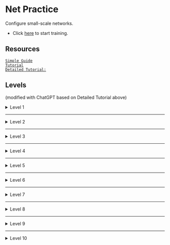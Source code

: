 # Net Practice
Configure small-scale networks. <br>
- Click [here](https://ricardoreves.github.io/42-net-practice/) to start training.
## Resources
[`Simple Guide`](https://github.com/ricardoreves/42-net-practice) <br>
[`Tutorial`](https://github.com/tblaase/Net_Practice) <br>
[`Detailed Tutorial:`](https://github.com/lpaube/NetPractice) <br>

## Levels
(modified with ChatGPT based on Detailed Tutorial above)<br>
<details>
  <summary>Level 1</summary>
  <br>
  <img src="https://github.com/LPaube/42_NetPractice/blob/main/img/level1_paint.png?raw=true" alt="level1">  
  <br>
  <br>

**1.** Subnet mask shows the format of how an IP address is divided into its network and host components.<br>
<br>
Since Client A and Client B are on the same network, their IP addresses must share the same network portion (**104.96.23**). The host portion can differ between devices on the same network.<br>
<br>
`How to determine the range of usable IPs (Internet Protocal address)?`<br>
The subnet mask determines the format:
```
MASK can have 2 representations:
A: 255.255.255.0
B: /24
(both have the same value in BIN)
BIN: 11111111.11111111.11111111.00000000
```
`Translation A`<br>
0 out of 256 ports are used for the network. Hence, we have 256 possible ports for the host.<br>
`Translation B`<br>
The first 24 bits are network portion, and the last 32-24=**8** bits are host portion, which can be assigned to hosts-- 2^**8** = 256 possible ports.
<br>
***

In this exercise, assuming there's no subnets, the available IP range for host addresses is **104.96.23.0~255**.<br>
The range excludes:<br>
- **104.96.23.0** (the network address): The first address always represents the network itself and can't be assigned to any host.
- **104.96.23.255** (the broadcast address): The last address is always used to communicate with all devices on the network simultaneously.
- **104.96.23.12**: This IP is already taken by Client B.<br>
(Don't be afraid, the answer can be simply the first address **1**)<br>

**2.** Same as **1.**, but the subnet mask is **255.255.0.0**. The first 2 bytes of the IP address will represent the network; and the last 2 bytes, the host address.
<br>
The solution will be anything in the range of **211.191.0.0 - 211.191.255.255**, excluding:

- **211.191.0.0:** Represents the network address.
- **211.191.255.255:** Represents the broadcast address.
- **211.191.89.75:** Already taken by host _Client C_.
</br>

</details>

---

<details>
  <summary>Level 2</summary>
  <br>
  <img src="https://github.com/LPaube/42_NetPractice/blob/main/img/level2_paint.png?raw=true" alt="level2">
  <br>
  <br>
First of all, we need to know that:<br>
The subnet mask determines the size of the subnet.<br><br>

Yes, submasks are used to divide the main network (255.255.255.0) into smaller subnets.<br>
<br>
For example, a /24 (255.255.255.0) network can be divided into multiple /29 (255.255.255.248) subnets:
<br>
_Each subnet has 256-248 = 2^3 = 8 possible ports._
<br>
`For a main network 192.168.1.0/24, you could have:`<br>
```
Subnet A: 192.168.1.0/29
Network Address: 192.168.1.0
Usable: 192.168.1.1~6
Broadcast: 192.168.1.7
```
```
Subnet B: 192.168.1.8/29
Network Address: 192.168.1.8
Usable: 192.168.1.9~14
Broadcast: 192.168.1.15
```
...<br>
and so on.<br><br>
**1.** Since _Client B_ is on the same private network as _Client A_, they should have the exact same subnet mask.
<br>
The solution can only be **255.255.255.224**.

***

**2.** To calculate the IP range of the subnet mask of _255.255.255.224_, you can <br>
##### a. perform a `Bitwise AND` operation with the IP _192.168.20.222_ of _Client B_:

<center>
  
```
IP Address:     11000000.10101000.00010100.11011101 (192.168.20.222)
Subnet Mask:    11111111.11111111.11111111.11100000 (255.255.255.224)
Network Address:11000000.10101000.00010100.11000000 (192.168.20.192)
```

</center>

As we can see, this subnet block has the size of **32** and starts at **192.168.20.192**, falling in the range of 192.168.20.**192~223**.<br>
<br><br>
##### Or b. calculate the size of each subnet block and determine in which block it is:
_255.255.255.224_ says the size of the subnet is **256-224 = 32**,<br>
and by **222÷32 ≒ 6.94** with the IP _192.168.20.**222**_ of _Client B_,<br>
we know that this IP falls in the later part of the block **6**. That means the address of the subnet is 32x6 = **192**.


The range is 192.168.20.**192~223**:
<br>

- **192.168.20.192:** Represents the network address.
- **192.168.20.223:** Represents the broadcast address.
- **192.168.20.222:** _Client B_ already has that address.

***

**3.** Here we are introduced the slash "/" notation for the subnet mask on _Interface D1_. A subnet mask of _/30_ means that the first 30 bits of the IP address represent the network address, and the remaining 2 bits represent the host address:

<center>

```
Mask /30: 11111111.11111111.11111111.11111100
```

</center>

We can see that this binary number corresponds to the decimal _255.255.255.252_, therefore it is identical to the mask found on _Interface C1_.
<br>
<br>
The answers can then be any address, as long as they meet the following conditions:

- If you're assigning IP addresses for devices within a private network (such as a home, office, or internal network that isn't directly connected to the public internet), the IP addresses should be chosen from one of the private IP address spaces (**192.168.0.0**/16 address block)
- The network address (first 30 bits) must be identical for _Client D_ and _Client C_.
- The host bits (last 2 bits) cannot be all 1, nor all 0.
- _Client D_ and _Client C_ do not have identical IP addresses.
</br>
ex. 192.168.0.1~2

</br>

</details>

---

<details>
  <summary>Level 3</summary>
  <br>
  <img src="https://github.com/LPaube/42_NetPractice/blob/main/img/level3_paint.png?raw=true" alt="level3">
  <br>
  <br>

This exercise introduces the use of the **switch** (_Switch S_ in this example). The switch links multiple hosts of the same network together.
<br>
<br>

**1.** _Client A_, _Client B_, and _Client C_ are all on the same network. Therefore, they must all have the same subnet mask. Since _Client C_ already has the mask _255.255.255.128_, the mask for _Interface B1_ and for _Interface A1_ will also be _255.255.255.128_ (or in slash notation: _/25_).
<br>
<br>
The IP address of _Interface B1_ and _Interface C1_ must be on the same network range as the IP of _Client A_. This range is:

  <center>

```
104.198.241.0 - 104.198.241.128
```

  </center>
  Excluding of course the network address and the broadcast address.

</br>

</details>

---

<details>
  <summary>Level 4</summary>
  <br>
  <img src="https://github.com/LPaube/42_NetPractice/blob/main/img/level4_paint.png?raw=true" alt="level4">
  <br>
  <br>

This exercise introduces the **router**. The router is used to link multiple networks together. It does so with the use of multiple interfaces (_Interface R1_, _Interface R2_, and _Interface R3_ in this example).
<br>
<br>

**1.** Since none of the masks on _Interface B1_, _Interface A1_, and _Interface R1_ are entered, we are free to choose our own subnet mask. A mask of **/24** is ideal as it leaves us with the entire 4th byte for the host address, and does not require binary calculations to find the range of possible host addresses.
<br>
<br>
The IP address of _Interface B1_ and _Interface R1_ must have the same network address as the IP address of _Interface A1_. With a subnet of _/24_, the possible range is:

  <center>

```
85.17.5.0 - 85.17.5.255
```

  </center>
  Excluding the network address and the broadcast address.
  <br>
  <br>

Note that we did not interact with the router _Interface R2_ and _Interface R3_, since none of our communications had to reach these sides of the router.

</br>

</details>

---

<details>
  <summary>Level 5</summary>
  <br>
  <img src="https://github.com/LPaube/42_NetPractice/blob/main/img/level5_paint.png?raw=true" alt="level5">
  <br>
  <br>

This level introduces **routes**. A route contains 2 fields, the first one is the **destination** of outbound packets, the second one is the **next hop** of the packets.
<br><br>
In order to make routers work, each machine must define a route to the router, with which it also needs to define the interface IP and mask.
<br><br>
The **destination** is where the packet is supposed to end up. If there isn’t one, the default route (0.0.0.0/0) is used, which says, "Send all unknown traffic to the next hop."
<br><br>
The **next hop** is the IP address of the next device in the path toward the destination. For Client A, this would be Router R1 (because R1 is the first router along the way to Client B). 
  <br>
  <br>

**1.** _Client A_ only has 1 route through which it can send its packets. By simply setting the  destination to _default_ will send the packets to the only path available.
<br>
<br>
The **next hop** address must be the IP address of the next router's interface on the packets' way. The next interface is _Interface R1_, with the IP address of _54.117.30.126_. Note that the next interface is not _Interface A1_, since this is the sender's own interface.

</br>

</details>

---

<details>
  <summary>Level 6</summary>
  <br>
  <img src="https://github.com/LPaube/42_NetPractice/blob/main/img/level6_paint.png?raw=true" alt="level6">
  <br>
  <br>

This level introduces the **internet**. The internet behaves like a router. However, if an interface is connected directly or indirectly to the internet, it **cannot** have an IP address in the following reserved private IP ranges:

```
192.168.0.0 - 192.168.255.255 (65,536 IP addresses)
172.16.0.0 - 172.31.255.255   (1,048,576 IP addresses)
10.0.0.0 - 10.255.255.255     (16,777,216 IP addresses)
```

**1.** The **next hop** of the internet is already entered, and matches the IP address of the _Interface R2_. Therefore we only need to fix with the destination of the internet.
<br>
<br>
The internet must send its packets to _Client A_. To do so, the internet's **destination must match the network address** of _Client A_. Let's find the network address of _Client A_:
<br>
_Client A_'s mask is _255.255.255.128_, meaning the size of the subnet block is 256-128 = **128**. For 256÷128 = **2**, we know there can be only 2 blocks (0\~127, 128\~255) and this IP falls in the second block, meaning _40.178.145.**129~254**_ are available.
<br>
<br>
We can now put this address of **40.178.145.227** in the Internet destination. The **/25** following the destination address represents the mask applied to its address.<br>
128 = `1000 0000` in binary, showing that 24+1= **25** bits are used for network.
<br>
<br>
A destination of _40.178.145.227/25_ is equivalent to the destination address _40.178.145.128/25_, since the mask of _/25_ will turn all the bits after the 25th to 0 to get the destination's network address.

</br>

</details>

---

<details>
  <summary>Level 7</summary>
  <br>
  <img src="https://github.com/LPaube/42_NetPractice/blob/main/img/level7_paint.png?raw=true" alt="level7">
  <br>
  <br>

This level introduces the concept of **overlaps**. The range of IP addresses of a network must not overlap the range of IP addresses of a separate network. Networks are separated by routers
<br>
<br>

**1.** We have 3 separate networks:
<br>

1. Between _Client A_ and _Router R1_.
2. Between _Router R1_ and _Router R2_.
3. Between _Router R2_ and _Client C_.

For _Interface A1_, we cannot choose our IP address freely since the IP of _Interface R11_ is already entered. Also, if we give it a mask of _/24_, the IP address range will overlap with the range of _Interface R12_, which is already entered. They would both be in the range of _93.198.14.0 - 93.198.14.255_.
<br>
<br>

Since we need addresses for 3 separate networks, we have to split the last bytes of the address into at least 4 address ranges. Here I divide it into 4 blocks for example: the size of each subnet should be 256÷4= **64**.
<br>
```
Therefore possible range is as follows:
93.198.14.0 ~ 93.198.14.63
93.198.14.64 ~ 93.198.14.127
93.198.14.128 ~ 93.198.14.191
93.198.14.192 ~ 93.198.14.255
```

Assign the IPs separately by your choice.<br>
<br>
**2.** The destination of each route can be set to default, and the next hop should be the **next router**. Both routers should put each other as the next hop.
</br>

</details>

---

<details>
  <summary>Level 8</summary>
  <br>
  <img src="https://github.com/LPaube/42_NetPractice/blob/main/img/level8_paint.png?raw=true" alt="level8">
  <br>
  <br>

**0.** Before we start, do you notice that the Internet has different IP than the local network? That's because the 163.136.250.x is a **public IP address** and the 49.175.13.x is a **private IP address**.<br>
In this exercise we focus rather on the private IP address.<br><br>
**1.**  In the scenario where there are **multiple** machines behind a router on a local network (like in the image you linked), the **destination** for the incoming packets from the Internet would typically be the public IP of the **router** or gateway. The internet sends packets to the destination _49.175.13.0/26_, aka the network address of our main network. Since it's /26, only 6 out of 32 bits are reserved for hosts, meaning this _**main network**_ has the size of 2^**6** = **64**, ranging `49.175.13.0~63`.
<br>
<br>
In order to create at least 3 non-overlapping subnets under a network of the size of 64, I choose to divide it up into 4 subnets of the size of 16: (255.255.255.240 or /28)<br>
`PS. Only 16 out of 256 are for hosts, therefore 256-16 = 240.`<br>
`PPS. For 16 = 2^4, 4 out of 32 bits are for hosts, therefore 32-4 = 28.`
```
49.175.13.0 - 49.175.13.15
49.175.13.16 - 49.175.13.31
49.175.13.32 - 49.175.13.47
49.175.13.48 - 49.175.13.63
```

<br>
<br>

**3.** The destination and next hop for the internet are already entered. We only need to enter the next hop for the _Router R2_, which is the IP on the _Interface R21_.
</br>

</details>

---

<details>
  <summary>Level 9</summary>
  <br>
  <img src="https://github.com/LPaube/42_NetPractice/blob/main/img/level9_paint.png?raw=true" alt="level9">
  <br>
  <br>

This level is a small exercise of what we've learned so far. Since the internet does not initially send packets to a _specific network_. We don't have to divide the main network and have the liberty to **create up to 3 networks**. (because there are only 3 destinations on the `Internet Routes`.
<br>
<br>
Remember, if an interface is connected directly or indirectly to the internet, it **cannot** have an IP address in the following reserved private IP ranges:

```
192.168.0.0 - 192.168.255.255 (65,536 IP addresses)
172.16.0.0 - 172.31.255.255   (1,048,576 IP addresses)
10.0.0.0 - 10.255.255.255     (16,777,216 IP addresses)
```
Therefore, I have created the following destinations for the Internet:
`1.0.0.0/24` for the network on the left (A1-B1-R11);<br>
`2.0.0.0/24` for the network on the right (C1-R22).<br>
(The IP of the network at the bottom (D1-R23) is pre-determined and it doesn't have to connect to the Internet, so we don't have to put a thrid destination. However, as a challenge, can you find the network address of this network?)

<br>
<br>

**1.** `Network on the left (A1-B1-R11)`<br>
Put the same mask and assign IP **1.0.0.1~254** of your choice.<br>
Put the IP of R11 to the **next hops** of both clients.
<br>
<br>
**2.** `Network on the right (C1-R22)`<br>
Simply put the basic mask **255.255.255.0 (/24)** and assign IP **2.0.0.1~254** of your choice.<br>
Put the IP of R21 to the **next hops** of both clients.
<br>
<br>
**3.** `Network at the bottom (D1-R23)`<br>
Put the same mask and assign IP as you please<br>
(/18 is quite big, so a simple 73.110.148.12 would do the trick)
<br>
<br>
**4.** Assign a simple IP **3.0.0.1~254** to the routers and put the IP of one router to the other one's **net hop**.
<br>
<br>
It is normal to have an empty field for the 3rd destination of the _internet_, and in _Router R1's_ destination. Not all fields of the routing tables need to be filled.
<br>
<br>
**[Bonus]** The network address of the network at the bottom is `73.110.128.0/18`.<br>
/18=8+8+2 shows that there are **6 bits** can be used for hosts in the third octet.<br>
So the block size would be 2^6 = **64**, and 148÷64=2.x, meaning it's the second block.<br>
So we have 64×2 = **128** in `73.110.128.0/18` as the address of the network, and if we assign this address as the third destination route of the Internet, D1 would be able to connect to the Internet as well.
<br>
<br>
</details>

---

<details>
  <summary>Level 10</summary>
  <br>
  <img src="https://github.com/LPaube/42_NetPractice/blob/main/img/level10_paint.png?raw=true" alt="level10">
  <br>
  <br>

At this level, there are 4 different networks:
<br>

1. _Router R1_ to _Switch S1_
2. _Router R1_ to _Router R2_
3. _Router R2_ to _Client H4_
4. _Router R2_ to _Client H3_
   <br>

**1.** The internet must be able to send its packets to all the hosts, so its destination must cover the range of networks of all the hosts.
<br>
<br>

_Interface R11_ and _Interface R13_ already have an IP address entered. This IP address only differs in its last byte. _Interface R11_ has for last byte **1**, and _Interface R13_ has for last byte **254**. To cover this wide range to IP addresses, we take a mask of **/24** for the _internet's_ destination. This destination will cover a range of `70.101.30.0 - 70.101.30.255`.

  <br>
  <br>

**2.** When choosing the IP addresses, we must make sure of 2 things:
<br>

1. The IP address is covered by the _internet_ destination.
2. The IP address range of the various networks does not overlap.
   <br>

With the IP addresses already entered (greyed out), let's examine the ranges covered by the various networks:
<br>

1. _Router R1_ to _Switch S1_ - Covers the range **70.101.30.0 - 70.101.30.127** (mask /25).
2. _Router R2_ to _Client H4_ - Covers the range **70.101.30.128 - 70.101.30.191** (mask /26).
3. _Router R1_ to _Router R2_ - Covers the range **70.101.30.252 - 70.101.30.255** (mask /30).
4. _Router R2_ to _Client H3_ - ??? (mask ???).

The only IP addresses left for the network "Router R2 to Client H3" are **70.101.30.192 - 70.101.30.251**. We can pick any mask that will let us take 2 IP addresses from that range to put in _Interface R22_ and _Interface R31_.

</br>

</details>
